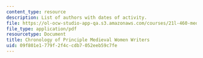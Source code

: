 ```yaml
---
content_type: resource
description: List of authors with dates of activity.
file: https://ol-ocw-studio-app-qa.s3.amazonaws.com/courses/21l-460-medieval-literature-medieval-women-writers-spring-2004/09f801e1779f2f4ccdb7052eeb59c7fe_hand_out2_listof.pdf
file_type: application/pdf
resourcetype: Document
title: Chronology of Principle Medieval Women Writers
uid: 09f801e1-779f-2f4c-cdb7-052eeb59c7fe
---
```


